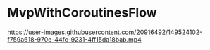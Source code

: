 # MvpWithCoroutinesFlow



https://user-images.githubusercontent.com/20916492/149524102-f759a618-970e-44fc-9231-4ff15da18bab.mp4

